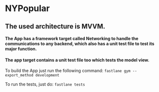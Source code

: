 # NYPopular

## The used architecture is **MVVM**.

#### The App has a framework target called Networking to handle the communications to any backend, which also has a unit test file to test its major function.

#### The app target contains a unit test file too which tests the model view.

To build the App just run the following command:
`fastlane gym --export_method development`

To run the tests, just do:
`fastlane tests`

